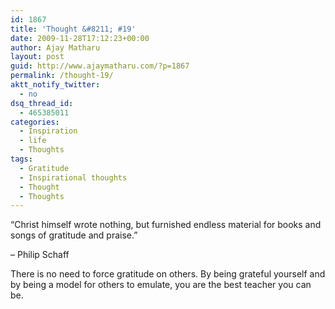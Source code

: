 ```yaml
---
id: 1867
title: 'Thought &#8211; #19'
date: 2009-11-28T17:12:23+00:00
author: Ajay Matharu
layout: post
guid: http://www.ajaymatharu.com/?p=1867
permalink: /thought-19/
aktt_notify_twitter:
  - no
dsq_thread_id:
  - 465385011
categories:
  - Inspiration
  - life
  - Thoughts
tags:
  - Gratitude
  - Inspirational thoughts
  - Thought
  - Thoughts
---
```

&#8220;Christ himself wrote nothing, but furnished endless material for books and songs of gratitude and praise.&#8221;

&#8211; Philip Schaff

There is no need to force gratitude on others. By being grateful yourself and by being a model for others to emulate, you are the best teacher you can be.